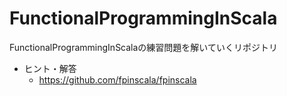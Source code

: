 # FunctionalProgrammingInScala

FunctionalProgrammingInScalaの練習問題を解いていくリポジトリ

- ヒント・解答
  - https://github.com/fpinscala/fpinscala

